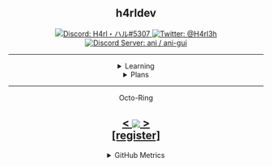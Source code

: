 <!---
h4rldev/h4rldev is a ✨ special ✨ repository because its `README.md` (this file) appears on your GitHub profile.
You can click the Preview link to take a look at your changes.
--->

<h2 align="center"> h4rldev</h2>

<p align="center">
    <a href="https://paste.gg/p/anonymous/542110b9ccda418689dd5030c04c2586/files/08ce1791991545649ab17ed728ff9d00/raw">
        <img src="https://img.shields.io/badge/Discord-H4rl・ハル%235307-darkgrey?style=for-the-badge"
        alt="Discord: H4rl・ハル#5307">
    </a>
    <a href="https://twitter.com/h4rl3h">
        <img src="https://img.shields.io/badge/Twitter-%40H4rl3h-blue?style=for-the-badge"
        alt="Twitter: @H4rl3h"/>
    </a>
    <br>
    <a href="https://discord.gg/bMWgD85MJ6">
        <img src="https://img.shields.io/badge/Discord%20Server-ani%20%2F%20ani--gui-darkgrey?style=for-the-badge"
        alt="Discord Server: ani / ani-gui">
    </a>
</p>

<hr>

<details align="center">
<summary align="center">Learning</summary>
    <a href="https://www.rust-lang.org/">
        <img src="https://skillicons.dev/icons?i=rust" alt="rust">
    </a>
    <a href="https://www.python.org/">
        <img src="https://skillicons.dev/icons?i=py" alt="Python">
    </a>
</details>

<details align="center">
<summary align="center">Plans</summary>
    <a href="https://en.wikipedia.org/wiki/C_Sharp_(programming_language)">
        <img src="https://skillicons.dev/icons?i=cs" alt="C#">
    </a>
    <a href="https://www.cplusplus.com/">
        <img src="https://skillicons.dev/icons?i=cpp"
        alt="C++">
    </a>
    <a href="https://developer.mozilla.org/en-US/docs/Web/Javascript">
        <img src="https://skillicons.dev/icons?i=js" alt="Javascript">
    </a>
    <a href="https://java.com">
        <img src="https://skillicons.dev/icons?i=java" alt="Java">
    </a>
</details>

<hr>

<p align="center">Octo-Ring</a>
<h2 align="center">
    <a href="https://octo-ring.com/p/h4rldev/prev">
        <
    </a>
    <a href="https://octo-ring.com/">
        <img align="center" src="https://media.discordapp.net/attachments/856404208445292545/995328704580431962/octa.png"
        height="150px">
    </a>
    <a href="https://octo-ring.com/p/h4rldev/next">
        >
    </a>
    <br>
    <a href="https://octo-ring/register">
           [register]
    </a>
</h2>

<details align="center">
<summary align="center">GitHub Metrics</summary>
<img src= "./github-metrics.svg">
</details>
